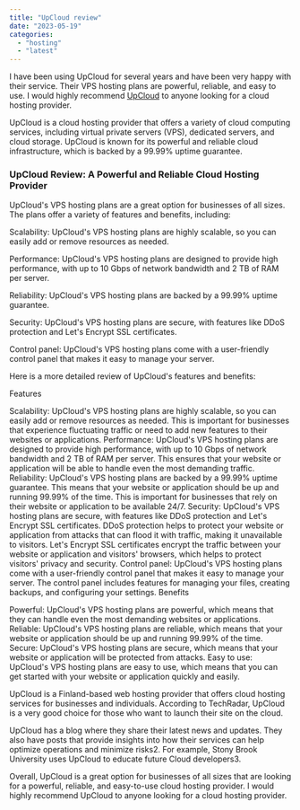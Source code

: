 ```yaml
---
title: "UpCloud review"
date: "2023-05-19"
categories: 
  - "hosting"
  - "latest"
---
```


I have been using UpCloud for several years and have been very happy with their service. Their VPS hosting plans are powerful, reliable, and easy to use. I would highly recommend [UpCloud](https://upcloud.com/) to anyone looking for a cloud hosting provider.

UpCloud is a cloud hosting provider that offers a variety of cloud computing services, including virtual private servers (VPS), dedicated servers, and cloud storage. UpCloud is known for its powerful and reliable cloud infrastructure, which is backed by a 99.99% uptime guarantee.

### UpCloud Review: A Powerful and Reliable Cloud Hosting Provider

UpCloud's VPS hosting plans are a great option for businesses of all sizes. The plans offer a variety of features and benefits, including:

Scalability: UpCloud's VPS hosting plans are highly scalable, so you can easily add or remove resources as needed.

Performance: UpCloud's VPS hosting plans are designed to provide high performance, with up to 10 Gbps of network bandwidth and 2 TB of RAM per server.

Reliability: UpCloud's VPS hosting plans are backed by a 99.99% uptime guarantee.

Security: UpCloud's VPS hosting plans are secure, with features like DDoS protection and Let's Encrypt SSL certificates.

Control panel: UpCloud's VPS hosting plans come with a user-friendly control panel that makes it easy to manage your server.

Here is a more detailed review of UpCloud's features and benefits:

Features

Scalability: UpCloud's VPS hosting plans are highly scalable, so you can easily add or remove resources as needed. This is important for businesses that experience fluctuating traffic or need to add new features to their websites or applications. Performance: UpCloud's VPS hosting plans are designed to provide high performance, with up to 10 Gbps of network bandwidth and 2 TB of RAM per server. This ensures that your website or application will be able to handle even the most demanding traffic. Reliability: UpCloud's VPS hosting plans are backed by a 99.99% uptime guarantee. This means that your website or application should be up and running 99.99% of the time. This is important for businesses that rely on their website or application to be available 24/7. Security: UpCloud's VPS hosting plans are secure, with features like DDoS protection and Let's Encrypt SSL certificates. DDoS protection helps to protect your website or application from attacks that can flood it with traffic, making it unavailable to visitors. Let's Encrypt SSL certificates encrypt the traffic between your website or application and visitors' browsers, which helps to protect visitors' privacy and security. Control panel: UpCloud's VPS hosting plans come with a user-friendly control panel that makes it easy to manage your server. The control panel includes features for managing your files, creating backups, and configuring your settings. Benefits

Powerful: UpCloud's VPS hosting plans are powerful, which means that they can handle even the most demanding websites or applications. Reliable: UpCloud's VPS hosting plans are reliable, which means that your website or application should be up and running 99.99% of the time. Secure: UpCloud's VPS hosting plans are secure, which means that your website or application will be protected from attacks. Easy to use: UpCloud's VPS hosting plans are easy to use, which means that you can get started with your website or application quickly and easily.

UpCloud is a Finland-based web hosting provider that offers cloud hosting services for businesses and individuals. According to TechRadar, UpCloud is a very good choice for those who want to launch their site on the cloud.

UpCloud has a blog where they share their latest news and updates. They also have posts that provide insights into how their services can help optimize operations and minimize risks2. For example, Stony Brook University uses UpCloud to educate future Cloud developers3.

Overall, UpCloud is a great option for businesses of all sizes that are looking for a powerful, reliable, and easy-to-use cloud hosting provider. I would highly recommend UpCloud to anyone looking for a cloud hosting provider.
